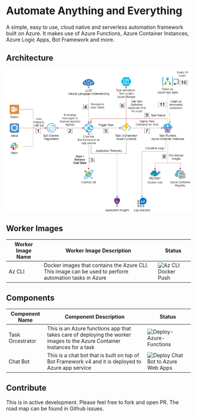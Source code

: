 # Automate Anything and Everything

A simple, easy to use, cloud native and serverless automation framework built on Azure. It makes use of Azure Functions, Azure Container Instances, Azure Logic Apps, Bot Framework and more. 

## Architecture 
![Alt text](/Diagrams/ArchitectureDiagram.png?raw=true "Architecture Diagram")

## Worker Images
| Worker Image Name | Worker Image Description | Status |
|-------------------|--------------------------|--------|
| Az CLI | Docker images that contains the Azure CLI. This image can be used to perform automation tasks in Azure | ![Az CLI Docker Push](https://github.com/lalitadithya/automate-anything-and-everything/workflows/Az%20CLI%20Docker%20Push/badge.svg) |

## Components
| Component Name | Component Description | Status |
|----------------|-----------------------|--------|
| Task Orcestrator | This is an Azure functions app that takes care of deploying the worker images to the Azure Container Instances for a  task | ![Deploy-Azure-Functions](https://github.com/lalitadithya/automate-anything-and-everything/workflows/Deploy-Azure-Functions/badge.svg?branch=master) |
| Chat Bot | This is a chat bot that is built on top of Bot Framework v4 and it is deployed to Azure app service | ![Deploy Chat Bot to Azure Web Apps](https://github.com/lalitadithya/automate-anything-and-everything/workflows/Deploy%20Chat%20Bot%20to%20Azure%20Web%20Apps/badge.svg) |

## Contribute
This is in active development. Please feel free to fork and open PR. The road map can be found in Github issues. 
